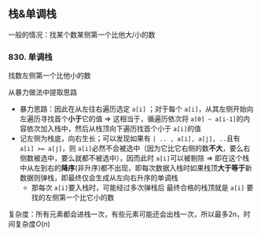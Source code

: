 ## 栈&单调栈

一般的情况：找某个数某侧第一个比他大/小的数

### 830. 单调栈

找数左侧第一个比他小的数

从暴力做法中提取思路

- 暴力思路：因此在从左往右遍历选定 `a[i]` ；对于每个 `a[i]`，从其左侧开始向左遍历寻找首个**小于**它的值 => 这相当于，循遍历依次将 `a[0] ~ a[i-1]`的内容依次加入栈中，然后从栈顶向下遍历找首个小于 `a[i]`的值
- 记左侧为栈底，向右生长；可以发现如果有 `| .. , a[i], a[j], ..`且有 `a[i] >= a[j]`，则 `a[i]`必然不会被选中（因为它比它右侧的数**不大**，要么右侧数被选中，要么就都不被选中），因而此时 `a[i]`可以被剔除 => 即在这个栈中从左到右的**降序**(非升序)都不出现，即每次数据入栈时如果栈顶**大于等于**新数据则弹栈，即最终仅会生成从左向右升序的单调栈
  - 那每次 `a[i]`要入栈时，可能经过多次弹栈后 最终合格的栈顶就是 `a[i]` 要找的左侧第一个比它小的数

复杂度：所有元素都会进栈一次，有些元素可能还会出栈一次，所以最多2n，时间复杂度$O(n)$
